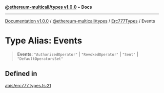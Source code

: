 [**@ethereum-multicall/types v1.0.0**](../../../README.md) • **Docs**

***

[Documentation v1.0.0](../../../../../packages.md) / [@ethereum-multicall/types](../../../README.md) / [Erc777Types](../README.md) / Events

# Type Alias: Events

> **Events**: `"AuthorizedOperator"` \| `"RevokedOperator"` \| `"Sent"` \| `"DefaultOperatorsSet"`

## Defined in

[abis/erc777.types.ts:21](https://github.com/niZmosis/ethereum-multicall/blob/2a2d077a99c23b464a4e40dd6375d06ce98594bd/packages/types/src/abis/erc777.types.ts#L21)
